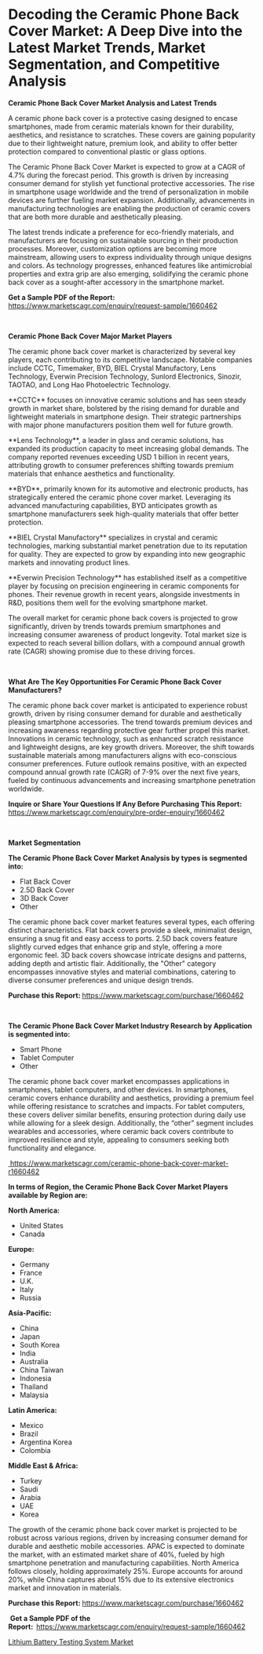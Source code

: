 <p><h1>Decoding the Ceramic Phone Back Cover Market: A Deep Dive into the Latest Market Trends, Market Segmentation, and Competitive Analysis</h1></p><p><strong>Ceramic Phone Back Cover Market Analysis and Latest Trends</strong></p>
<p><p>A ceramic phone back cover is a protective casing designed to encase smartphones, made from ceramic materials known for their durability, aesthetics, and resistance to scratches. These covers are gaining popularity due to their lightweight nature, premium look, and ability to offer better protection compared to conventional plastic or glass options. </p><p>The Ceramic Phone Back Cover Market is expected to grow at a CAGR of 4.7% during the forecast period. This growth is driven by increasing consumer demand for stylish yet functional protective accessories. The rise in smartphone usage worldwide and the trend of personalization in mobile devices are further fueling market expansion. Additionally, advancements in manufacturing technologies are enabling the production of ceramic covers that are both more durable and aesthetically pleasing.</p><p>The latest trends indicate a preference for eco-friendly materials, and manufacturers are focusing on sustainable sourcing in their production processes. Moreover, customization options are becoming more mainstream, allowing users to express individuality through unique designs and colors. As technology progresses, enhanced features like antimicrobial properties and extra grip are also emerging, solidifying the ceramic phone back cover as a sought-after accessory in the smartphone market.</p></p>
<p><strong>Get a Sample PDF of the Report:&nbsp;</strong> <a href="https://www.marketscagr.com/enquiry/request-sample/1660462?utm_campaign=3228&utm_medium=2&utm_source=Github&utm_content=ia&utm_term=29032025&utm_id=ceramic-phone-back-cover">https://www.marketscagr.com/enquiry/request-sample/1660462</a></p>
<p>&nbsp;</p>
<p><strong>Ceramic Phone Back Cover Major Market Players</strong></p>
<p><p>The ceramic phone back cover market is characterized by several key players, each contributing to its competitive landscape. Notable companies include CCTC, Timemaker, BYD, BIEL Crystal Manufactory, Lens Technology, Everwin Precision Technology, Sunlord Electronics, Sinozir, TAOTAO, and Long Hao Photoelectric Technology.</p><p>**CCTC** focuses on innovative ceramic solutions and has seen steady growth in market share, bolstered by the rising demand for durable and lightweight materials in smartphone design. Their strategic partnerships with major phone manufacturers position them well for future growth.</p><p>**Lens Technology**, a leader in glass and ceramic solutions, has expanded its production capacity to meet increasing global demands. The company reported revenues exceeding USD 1 billion in recent years, attributing growth to consumer preferences shifting towards premium materials that enhance aesthetics and functionality.</p><p>**BYD**, primarily known for its automotive and electronic products, has strategically entered the ceramic phone cover market. Leveraging its advanced manufacturing capabilities, BYD anticipates growth as smartphone manufacturers seek high-quality materials that offer better protection.</p><p>**BIEL Crystal Manufactory** specializes in crystal and ceramic technologies, marking substantial market penetration due to its reputation for quality. They are expected to grow by expanding into new geographic markets and innovating product lines.</p><p>**Everwin Precision Technology** has established itself as a competitive player by focusing on precision engineering in ceramic components for phones. Their revenue growth in recent years, alongside investments in R&D, positions them well for the evolving smartphone market.</p><p>The overall market for ceramic phone back covers is projected to grow significantly, driven by trends towards premium smartphones and increasing consumer awareness of product longevity. Total market size is expected to reach several billion dollars, with a compound annual growth rate (CAGR) showing promise due to these driving forces.</p></p>
<p>&nbsp;</p>
<p><strong>What Are The Key Opportunities For Ceramic Phone Back Cover Manufacturers?</strong></p>
<p><p>The ceramic phone back cover market is anticipated to experience robust growth, driven by rising consumer demand for durable and aesthetically pleasing smartphone accessories. The trend towards premium devices and increasing awareness regarding protective gear further propel this market. Innovations in ceramic technology, such as enhanced scratch resistance and lightweight designs, are key growth drivers. Moreover, the shift towards sustainable materials among manufacturers aligns with eco-conscious consumer preferences. Future outlook remains positive, with an expected compound annual growth rate (CAGR) of 7-9% over the next five years, fueled by continuous advancements and increasing smartphone penetration worldwide.</p></p>
<p><strong>Inquire or Share Your Questions If Any Before Purchasing This Report:</strong> <a href="https://www.marketscagr.com/enquiry/pre-order-enquiry/1660462?utm_campaign=3228&utm_medium=2&utm_source=Github&utm_content=ia&utm_term=29032025&utm_id=ceramic-phone-back-cover">https://www.marketscagr.com/enquiry/pre-order-enquiry/1660462</a></p>
<p>&nbsp;</p>
<p><strong>Market Segmentation</strong></p>
<p><strong>The Ceramic Phone Back Cover Market Analysis by types is segmented into:</strong></p>
<p><ul><li>Flat Back Cover</li><li>2.5D Back Cover</li><li>3D Back Cover</li><li>Other</li></ul></p>
<p><p>The ceramic phone back cover market features several types, each offering distinct characteristics. Flat back covers provide a sleek, minimalist design, ensuring a snug fit and easy access to ports. 2.5D back covers feature slightly curved edges that enhance grip and style, offering a more ergonomic feel. 3D back covers showcase intricate designs and patterns, adding depth and artistic flair. Additionally, the "Other" category encompasses innovative styles and material combinations, catering to diverse consumer preferences and unique design trends.</p></p>
<p><strong>Purchase this Report:&nbsp;</strong><a href="https://www.marketscagr.com/purchase/1660462?utm_campaign=3228&utm_medium=2&utm_source=Github&utm_content=ia&utm_term=29032025&utm_id=ceramic-phone-back-cover">https://www.marketscagr.com/purchase/1660462</a></p>
<p>&nbsp;</p>
<p><strong>The Ceramic Phone Back Cover Market Industry Research by Application is segmented into:</strong></p>
<p><ul><li>Smart Phone</li><li>Tablet Computer</li><li>Other</li></ul></p>
<p><p>The ceramic phone back cover market encompasses applications in smartphones, tablet computers, and other devices. In smartphones, ceramic covers enhance durability and aesthetics, providing a premium feel while offering resistance to scratches and impacts. For tablet computers, these covers deliver similar benefits, ensuring protection during daily use while allowing for a sleek design. Additionally, the “other” segment includes wearables and accessories, where ceramic back covers contribute to improved resilience and style, appealing to consumers seeking both functionality and elegance.</p></p>
<p><a href="https://www.marketscagr.com/ceramic-phone-back-cover-market-r1660462?utm_campaign=3228&utm_medium=2&utm_source=Github&utm_content=ia&utm_term=29032025&utm_id=ceramic-phone-back-cover">&nbsp;https://www.marketscagr.com/ceramic-phone-back-cover-market-r1660462</a></p>
<p><strong>In terms of Region, the Ceramic Phone Back Cover Market Players available by Region are:</strong></p>
<p>
    <p> <strong> North America: </strong>
        <ul>
            <li>United States</li>
            <li>Canada</li>
        </ul>
        </p> 
    <p> <strong> Europe: </strong>
        <ul>
            <li>Germany</li>
            <li>France</li>
            <li>U.K.</li>
            <li>Italy</li>
            <li>Russia</li>
        </ul>
        </p> 
    <p> <strong> Asia-Pacific: </strong>
        <ul>
            <li>China</li>
            <li>Japan</li>
            <li>South Korea</li>
            <li>India</li>
            <li>Australia</li>
            <li>China Taiwan</li>
            <li>Indonesia</li>
            <li>Thailand</li>
            <li>Malaysia</li>
        </ul>
        </p> 
    <p> <strong> Latin America: </strong>
        <ul>
            <li>Mexico</li>
            <li>Brazil</li>
            <li>Argentina Korea</li>
            <li>Colombia</li>
        </ul>
        </p> 
    <p> <strong> Middle East & Africa: </strong>
        <ul>
            <li>Turkey</li>
            <li>Saudi</li>
            <li>Arabia</li>
            <li>UAE</li>
            <li>Korea</li>
        </ul>
    </p>
    </p>
<p><p>The growth of the ceramic phone back cover market is projected to be robust across various regions, driven by increasing consumer demand for durable and aesthetic mobile accessories. APAC is expected to dominate the market, with an estimated market share of 40%, fueled by high smartphone penetration and manufacturing capabilities. North America follows closely, holding approximately 25%. Europe accounts for around 20%, while China captures about 15% due to its extensive electronics market and innovation in materials.</p></p>
<p><strong>Purchase this Report: </strong><a href="https://www.marketscagr.com/purchase/1660462?utm_campaign=3228&utm_medium=2&utm_source=Github&utm_content=ia&utm_term=29032025&utm_id=ceramic-phone-back-cover">https://www.marketscagr.com/purchase/1660462</a></p>
<p>&nbsp;<strong>Get a Sample PDF of the Report:&nbsp;&nbsp;</strong><a href="https://www.marketscagr.com/enquiry/request-sample/1660462?utm_campaign=3228&utm_medium=2&utm_source=Github&utm_content=ia&utm_term=29032025&utm_id=ceramic-phone-back-cover">https://www.marketscagr.com/enquiry/request-sample/1660462</a></p>
<p><strong></strong></p>
<p><p><a href="https://github.com/donkalucine10/Market-Research-Report-List-1/blob/main/lithium-battery-testing-system-market.md?utm_campaign=3228&utm_medium=2&utm_source=Github&utm_content=ia&utm_term=29032025&utm_id=ceramic-phone-back-cover">Lithium Battery Testing System Market</a></p></p>
